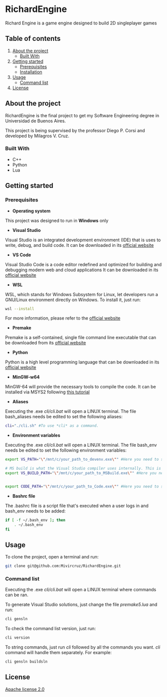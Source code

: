 # RichardEngine

Richard Engine is a game engine designed to build 2D singleplayer games

## Table of contents
<ol>
    <li>
        <a href="#about-the-project">About the project</a>
        <ul>
            <li><a href="#built-with">Built With</a></li>
        </ul>
    </li>
    <li>
        <a href="#getting-started">Getting started</a>
        <ul>
            <li><a href="#prerequisites">Prerequisites</a></li>
            <li><a href="#installation">Installation</a></li>
        </ul>
    </li>
    <li>
        <a href="#usage">Usage</a>
        <ul>
            <li><a href="#command-list">Command list</a></li>
        </ul>
    </li>
    <li><a href="#license">License</a></li>
</ol>

## About the project

RichardEngine is the final project to get my Software Engineering degree in Universidad de Buenos Aires. 

This project is being supervised by the professor Diego P. Corsi and developed by Milagros V. Cruz.

### Built With

* C++
* Python
* Lua

## Getting started

### Prerequisites

- **Operating system**

This project was designed to run in **Windows** only

- **Visual Studio**

Visual Studio is an integrated development environment (IDE) that is uses to write, debug, and build code. It can be downloaded in its [official website](https://visualstudio.microsoft.com/es/vs/)

- **VS Code**

Visual Studio Code is a code editor redefined and optimized for building and debugging modern web and cloud applications It can be downloaded in its [official website](https://code.visualstudio.com/)

- **WSL**

WSL, which stands for Windows Subsystem for Linux, let developers run a GNU/Linux environment directly on Windows. To install it, just run:

```bash
wsl --install
```

For more information, please refer to the [official website](https://learn.microsoft.com/en-us/windows/wsl/)

- **Premake**

 Premake is a self-contained, single file command line executable that can be downloaded from its [official website](https://premake.github.io/download) 

- **Python**

Python is a high level programming language that can be downloaded in its [official website](https://www.python.org/downloads/windows/)

- **MinGW-w64**

MinGW-64 will provide the necessary tools to compile the code. It can be installed via MSYS2 following [this tutorial](https://code.visualstudio.com/docs/cpp/config-mingw)

- **Aliases**

Executing the .exe *cli/cli.bat* will open a LINUX terminal. The file bash_aliases needs be edited to set the following aliases:

```bash
cli="./cli.sh" #To use *cli* as a command.
```

- **Environment variables**

Executing the .exe *cli/cli.bat* will open a LINUX terminal. The file bash_env needs be edited to set the following environment variables:

```bash
export VS_PATH="\"/mnt/c/your_path_to_devenv.exe\"" #Here you need to set yout path to devenv.exe inside yout Visual Studio installation

# MS build is what the Visual Studio compiler uses internally. This is what we what will be used to build this project. This executable is inside the IDE folder
export VS_BUILD_PATH="\"/mnt/c/your_path_to_MSBuild.exe\"" #Here you need to set yout path to MSBuild.exe inside yout Visual Studio installation. This executable is inside the MSBuild folder


export CODE_PATH="\"/mnt/c/your_path_to_Code.exe\"" #Here you need to set yout path to Code.exe inside yout VS Code installation. This executable is inside the Microsoft VS Code folder
```

- **Bashrc file**

The .bashrc file is a script file that's executed when a user logs in and bash_env needs to be added:
```bash
if [ -f ~/.bash_env ]; then
    . ~/.bash_env 
fi
```


## Usage

To clone the project, open a terminal and run:

```bash
git clone git@github.com:Mivircruz/RichardEngine.git
```

### Command list

Executing the .exe *cli/cli.bat* will open a LINUX terminal where commands can be ran.

To generate Visual Studio solutions, just change the file *premake5.lua* and run:

```bash
cli gensln
```

To check the command list version, just run: 

```bash
cli version
```

To string commands, just run *cli* followed by all the commands you want. *cli* command will handle them separately. For example:

```bash
cli gensln buildsln
```

## License

[Apache license 2.0](https://www.apache.org/licenses/LICENSE-2.0)


